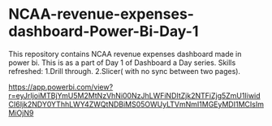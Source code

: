 # NCAA-revenue-expenses-dashboard-Power-Bi-Day-1
This repository contains NCAA revenue expenses dashboard made in power bi. This is as a part of Day 1 of Dashboard a Day series.
Skills refreshed:
1.Drill through.
2.Slicer( with no sync between two pages).


https://app.powerbi.com/view?r=eyJrIjoiMTBjYmU5M2MtNzVhNi00NzJhLWFiNDItZjk2NTFiZjg5ZmU1IiwidCI6Ijk2NDY0YThhLWY4ZWQtNDBiMS05OWUyLTVmNmI1MGEyMDI1MCIsImMiOjN9
